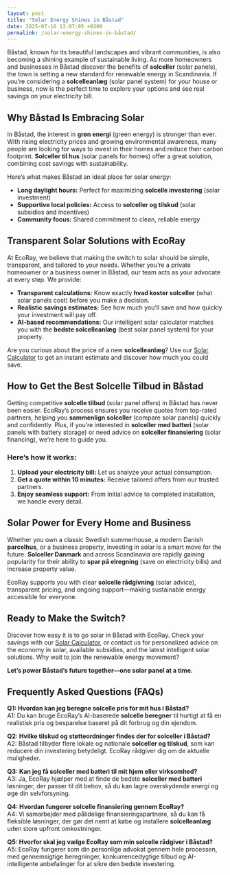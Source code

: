 ```yaml
---
layout: post
title: "Solar Energy Shines in Båstad"
date: 2025-07-16 13:07:05 +0200
permalink: /solar-energy-shines-in-båstad/
---
```

Båstad, known for its beautiful landscapes and vibrant communities, is also becoming a shining example of sustainable living. As more homeowners and businesses in Båstad discover the benefits of **solceller** (solar panels), the town is setting a new standard for renewable energy in Scandinavia. If you’re considering a **solcelleanlæg** (solar panel system) for your house or business, now is the perfect time to explore your options and see real savings on your electricity bill.

## Why Båstad Is Embracing Solar

In Båstad, the interest in **grøn energi** (green energy) is stronger than ever. With rising electricity prices and growing environmental awareness, many people are looking for ways to invest in their homes and reduce their carbon footprint. **Solceller til hus** (solar panels for homes) offer a great solution, combining cost savings with sustainability.

Here’s what makes Båstad an ideal place for solar energy:

- **Long daylight hours:** Perfect for maximizing **solcelle investering** (solar investment)
- **Supportive local policies:** Access to **solceller og tilskud** (solar subsidies and incentives)
- **Community focus:** Shared commitment to clean, reliable energy

## Transparent Solar Solutions with EcoRay

At EcoRay, we believe that making the switch to solar should be simple, transparent, and tailored to your needs. Whether you’re a private homeowner or a business owner in Båstad, our team acts as your advocate at every step. We provide:

- **Transparent calculations:** Know exactly **hvad koster solceller** (what solar panels cost) before you make a decision.
- **Realistic savings estimates:** See how much you’ll save and how quickly your investment will pay off.
- **AI-based recommendations:** Our intelligent solar calculator matches you with the **bedste solcelleanlæg** (best solar panel system) for your property.

Are you curious about the price of a new **solcelleanlæg**? Use our [Solar Calculator](https://ecoray.dk/en/calculator) to get an instant estimate and discover how much you could save.

## How to Get the Best Solcelle Tilbud in Båstad

Getting competitive **solcelle tilbud** (solar panel offers) in Båstad has never been easier. EcoRay’s process ensures you receive quotes from top-rated partners, helping you **sammenlign solceller** (compare solar panels) quickly and confidently. Plus, if you’re interested in **solceller med batteri** (solar panels with battery storage) or need advice on **solceller finansiering** (solar financing), we’re here to guide you.

### Here’s how it works:

1. **Upload your electricity bill:** Let us analyze your actual consumption.
2. **Get a quote within 10 minutes:** Receive tailored offers from our trusted partners.
3. **Enjoy seamless support:** From initial advice to completed installation, we handle every detail.

## Solar Power for Every Home and Business

Whether you own a classic Swedish summerhouse, a modern Danish **parcelhus**, or a business property, investing in solar is a smart move for the future. **Solceller Danmark** and across Scandinavia are rapidly gaining popularity for their ability to **spar på elregning** (save on electricity bills) and increase property value.

EcoRay supports you with clear **solcelle rådgivning** (solar advice), transparent pricing, and ongoing support—making sustainable energy accessible for everyone.

## Ready to Make the Switch?

Discover how easy it is to go solar in Båstad with EcoRay. Check your savings with our [Solar Calculator](https://ecoray.dk/en/calculator), or contact us for personalized advice on the economy in solar, available subsidies, and the latest intelligent solar solutions. Why wait to join the renewable energy movement?

**Let’s power Båstad’s future together—one solar panel at a time.**

## Frequently Asked Questions (FAQs)

**Q1: Hvordan kan jeg beregne solcelle pris for mit hus i Båstad?**  
A1: Du kan bruge EcoRay’s AI-baserede **solcelle beregner** til hurtigt at få en realistisk pris og besparelse baseret på dit forbrug og din ejendom.

**Q2: Hvilke tilskud og støtteordninger findes der for solceller i Båstad?**  
A2: Båstad tilbyder flere lokale og nationale **solceller og tilskud**, som kan reducere din investering betydeligt. EcoRay rådgiver dig om de aktuelle muligheder.

**Q3: Kan jeg få solceller med batteri til mit hjem eller virksomhed?**  
A3: Ja, EcoRay hjælper med at finde de bedste **solceller med batteri** løsninger, der passer til dit behov, så du kan lagre overskydende energi og øge din selvforsyning.

**Q4: Hvordan fungerer solcelle finansiering gennem EcoRay?**  
A4: Vi samarbejder med pålidelige finansieringspartnere, så du kan få fleksible løsninger, der gør det nemt at købe og installere **solcelleanlæg** uden store upfront omkostninger.

**Q5: Hvorfor skal jeg vælge EcoRay som min solcelle rådgiver i Båstad?**  
A5: EcoRay fungerer som din personlige advokat gennem hele processen, med gennemsigtige beregninger, konkurrencedygtige tilbud og AI-intelligente anbefalinger for at sikre den bedste investering.

<script type="application/ld+json">
{
  "@context": "https://schema.org",
  "@type": "BlogPosting",
  "headline": "Solar Energy Shines in Båstad",
  "description": "Discover how Båstad is embracing sustainable living with solceller (solar panels). EcoRay offers transparent, AI-driven solar solutions for homeowners and businesses in Scandinavia.",
  "author": {
    "@type": "Person",
    "name": "EcoRay"
  },
  "publisher": {
    "@type": "Person",
    "name": "EcoRay"
  },
  "mainEntityOfPage": {
    "@type": "WebPage",
    "@id": "https://ecoray.dk/en/blog/solar-energy-bastad"
  },
  "datePublished": "2024-06-01",
  "dateModified": "2024-06-01",
  "keywords": "solceller, solcelleanlæg, solceller til hus, solcelle pris, køb solceller, bedste solcelleanlæg, solcelle beregner, solceller med batteri, solceller finansiering, hvad koster solceller, solcelle tilbud, solceller og tilskud, solcelle investering, solceller parcelhus, spar på elregning, solcelle rådgivning, sammenlign solceller, solceller 2025, solceller Danmark, solceller gennemsigtighed, Båstad, Denmark, renewable energy, AI solar"
}
</script>

<script type="application/ld+json">
{
  "@context": "https://schema.org",
  "@type": "FAQPage",
  "mainEntity": [
    {
      "@type": "Question",
      "name": "Hvordan kan jeg beregne solcelle pris for mit hus i Båstad?",
      "acceptedAnswer": {
        "@type": "Answer",
        "text": "Du kan bruge EcoRay’s AI-baserede solcelle beregner til hurtigt at få en realistisk pris og besparelse baseret på dit forbrug og din ejendom."
      }
    },
    {
      "@type": "Question",
      "name": "Hvilke tilskud og støtteordninger findes der for solceller i Båstad?",
      "acceptedAnswer": {
        "@type": "Answer",
        "text": "Båstad tilbyder flere lokale og nationale solceller og tilskud, som kan reducere din investering betydeligt. EcoRay rådgiver dig om de aktuelle muligheder."
      }
    },
    {
      "@type": "Question",
      "name": "Kan jeg få solceller med batteri til mit hjem eller virksomhed?",
      "acceptedAnswer": {
        "@type": "Answer",
        "text": "Ja, EcoRay hjælper med at finde de bedste solceller med batteri løsninger, der passer til dit behov, så du kan lagre overskydende energi og øge din selvforsyning."
      }
    },
    {
      "@type": "Question",
      "name": "Hvordan fungerer solcelle finansiering gennem EcoRay?",
      "acceptedAnswer": {
        "@type": "Answer",
        "text": "Vi samarbejder med pålidelige finansieringspartnere, så du kan få fleksible løsninger, der gør det nemt at købe og installere solcelleanlæg uden store upfront omkostninger."
      }
    },
    {
      "@type": "Question",
      "name": "Hvorfor skal jeg vælge EcoRay som min solcelle rådgiver i Båstad?",
      "acceptedAnswer": {
        "@type": "Answer",
        "text": "EcoRay fungerer som din personlige advokat gennem hele processen, med gennemsigtige beregninger, konkurrencedygtige tilbud og AI-intelligente anbefalinger for at sikre den bedste investering."
      }
    }
  ]
}
</script>